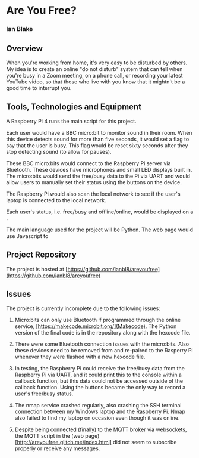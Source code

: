 # Are You Free?

### Ian Blake

## Overview

When you're working from home, it's very easy to be disturbed by others. My idea is to create an online "do not disturb" system that can tell when you're busy in a Zoom meeting, on a phone call, or recording your latest YouTube video, so that those who live with you know that it mightn't be a good time to interrupt you.

## Tools, Technologies and Equipment

A Raspberry Pi 4 runs the main script for this project.

Each user would have a BBC micro:bit to monitor sound in their room. When this device detects sound for more than five seconds, it would set a flag to say that the user is busy. This flag would be reset sixty seconds after they stop detecting sound (to allow for pauses).

These BBC micro:bits would connect to the Raspberry Pi server via Bluetooth. These devices have microphones and small LED displays built in. The micro:bits would send the free/busy data to the Pi via UART and would allow users to manually set their status using the buttons on the device.

The Raspberry Pi would also scan the local network to see if the user's laptop is connected to the local network.

Each user's status, i.e. free/busy and offline/online, would be displayed on a .

The main language used for the project will be Python. The web page would use Javascript to 

## Project Repository

The project is hosted at [https://github.com/ianbl8/areyoufree](https://github.com/ianbl8/areyoufree)

## Issues

The project is currently incomplete due to the following issues:

1. Micro:bits can only use Bluetooth if programmed through the online service, [https://makecode.microbit.org/](Makecode). The Python version of the final code is in the repository along with the hexcode file.

2. There were some Bluetooth connection issues with the micro:bits. Also these devices need to be removed from and re-paired to the Rasperry Pi whenever they were flashed with a new hexcode file.

3. In testing, the Raspberry Pi could receive the free/busy data from the Raspberry Pi via UART, and it could print this to the console within a callback function, but this data could not be accessed outside of the callback function. Using the buttons became the only way to record a user's free/busy status.

4. The nmap service crashed regularly, also crashing the SSH terminal connection between my Windows laptop and the Raspberry Pi. Nmap also failed to find my laptop on occasion even though it was online.

5. Despite being connected (finally) to the MQTT broker via websockets, the MQTT script in the (web page)[http://areyoufree.glitch.me/index.html] did not seem to subscribe properly or receive any messages. 
